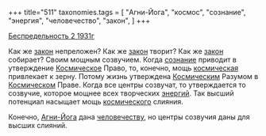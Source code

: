 +++
title="511"
taxonomies.tags = [
 "Агни-Йога",
 "космос",
 "сознание",
 "энергия",
 "человечество",
 "закон",
]
+++

[Беспредельность 2 1931г](/agni/1931)

Как же [закон](/tags/закон) непреложен? Как же [закон](/tags/закон) творит? Как же [закон](/tags/закон) собирает? Своим мощным созвучием. Когда [сознание](/tags/сознание) приводит в утверждение [Космическое](/tags/космос) Право, то, конечно, мощь [космическая](/tags/космос) привлекает к зерну. Потому жизнь утверждена [Космическим](/tags/космос) Разумом в [Космическом](/tags/космос) Праве. Когда все центры созвучат, то утверждается то созвучие, которое мощнее всех творческих [энергий](/tags/энергия). Так высший потенциал насыщает мощь [космического](/tags/космос) слияния.   

Конечно, [Агни-Йога](/tags/Агни-Йога) дана [человечеству](/tags/человечество), но центры созвучия даны для высших слияний.   

